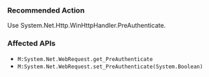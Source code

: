 ### Recommended Action
Use System.Net.Http.WinHttpHandler.PreAuthenticate.

### Affected APIs
* `M:System.Net.WebRequest.get_PreAuthenticate`
* `M:System.Net.WebRequest.set_PreAuthenticate(System.Boolean)`
